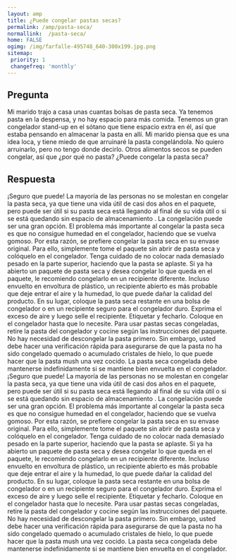 ```yaml
---
layout: amp
title: ¿Puede congelar pastas secas?  
permalink: /amp/pasta-seca/
normallink:  /pasta-seca/
home: FALSE
ogimg: /img/farfalle-495748_640-300x199.jpg.png
sitemap:
 priority: 1
 changefreq: 'monthly'
---
```




## Pregunta

Mi marido trajo a casa unas cuantas bolsas de pasta seca. Ya tenemos pasta en la despensa, y no hay espacio para más comida. Tenemos un gran congelador stand-up en el sótano que tiene espacio extra en él, así que estaba pensando en almacenar la pasta en allí. Mi marido piensa que es una idea loca, y tiene miedo de que arruinaré la pasta congelándola. No quiero arruinarlo, pero no tengo donde decirlo. Otros alimentos secos se pueden congelar, así que ¿por qué no pasta? ¿Puede congelar la pasta seca?


<amp-img src="https://sepuedecongelar.com/img/farfalle-495748_640-300x199.jpg" alt="¿Puede congelar pastas secas?" height="400" width="800"></amp-img>


## Respuesta

¡Seguro que puede! La mayoría de las personas no se molestan en congelar la pasta seca, ya que tiene una vida útil de casi dos años en el paquete, pero puede ser útil si su pasta seca está llegando al final de su vida útil o si se está quedando sin espacio de almacenamiento . La congelación puede ser una gran opción. El problema más importante al congelar la pasta seca es que no consigue humedad en el congelador, haciendo que se vuelva gomoso. Por esta razón, se prefiere congelar la pasta seca en su envase original. Para ello, simplemente tome el paquete sin abrir de pasta seca y colóquelo en el congelador. Tenga cuidado de no colocar nada demasiado pesado en la parte superior, haciendo que la pasta se aplaste.
Si ya ha abierto un paquete de pasta seca y desea congelar lo que queda en el paquete, le recomiendo congelarlo en un recipiente diferente. Incluso envuelto en envoltura de plástico, un recipiente abierto es más probable que deje entrar el aire y la humedad, lo que puede dañar la calidad del producto. En su lugar, coloque la pasta seca restante en una bolsa de congelador o en un recipiente seguro para el congelador duro. Exprima el exceso de aire y luego selle el recipiente. Etiquetar y fecharlo. Coloque en el congelador hasta que lo necesite.
Para usar pastas secas congeladas, retire la pasta del congelador y cocine según las instrucciones del paquete. No hay necesidad de descongelar la pasta primero. Sin embargo, usted debe hacer una verificación rápida para asegurarse de que la pasta no ha sido congelado quemado o acumulado cristales de hielo, lo que puede hacer que la pasta mush una vez cocido. La pasta seca congelada debe mantenerse indefinidamente si se mantiene bien envuelta en el congelador.
¡Seguro que puede! La mayoría de las personas no se molestan en congelar la pasta seca, ya que tiene una vida útil de casi dos años en el paquete, pero puede ser útil si su pasta seca está llegando al final de su vida útil o si se está quedando sin espacio de almacenamiento . La congelación puede ser una gran opción. El problema más importante al congelar la pasta seca es que no consigue humedad en el congelador, haciendo que se vuelva gomoso. Por esta razón, se prefiere congelar la pasta seca en su envase original.
Para ello, simplemente tome el paquete sin abrir de pasta seca y colóquelo en el congelador. Tenga cuidado de no colocar nada demasiado pesado en la parte superior, haciendo que la pasta se aplaste.
Si ya ha abierto un paquete de pasta seca y desea congelar lo que queda en el paquete, le recomiendo congelarlo en un recipiente diferente. Incluso envuelto en envoltura de plástico, un recipiente abierto es más probable que deje entrar el aire y la humedad, lo que puede dañar la calidad del producto. En su lugar, coloque la pasta seca restante en una bolsa de congelador o en un recipiente seguro para el congelador duro. Exprima el exceso de aire y luego selle el recipiente. Etiquetar y fecharlo. Coloque en el congelador hasta que lo necesite.
Para usar pastas secas congeladas, retire la pasta del congelador y cocine según las instrucciones del paquete. No hay necesidad de descongelar la pasta primero. Sin embargo, usted debe hacer una verificación rápida para asegurarse de que la pasta no ha sido congelado quemado o acumulado cristales de hielo, lo que puede hacer que la pasta mush una vez cocido. La pasta seca congelada debe mantenerse indefinidamente si se mantiene bien envuelta en el congelador.